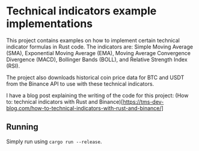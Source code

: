 # Technical indicators example implementations

This project contains examples on how to implement certain technical indicator formulas in Rust code. The indicators are: Simple Moving Average (SMA), Exponential Moving Average (EMA), Moving Average Convergence Divergence (MACD), Bollinger Bands (BOLL), and Relative Strength Index (RSI).

The project also downloads historical coin price data for BTC and USDT from the Binance API to use with these technical indicators.

I have a blog post explaining the writing of the code for this project: (How to: technical indicators with Rust and Binance)[https://tms-dev-blog.com/how-to-technical-indicators-with-rust-and-binance/]

## Running

Simply run using `cargo run --release`.